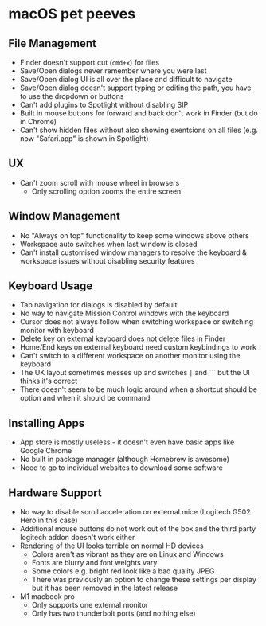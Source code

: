 # macOS pet peeves

##  File Management

- Finder doesn't support cut (`cmd+x`) for files
- Save/Open dialogs never remember where you were last
- Save/Open dialog UI is all over the place and difficult to navigate
- Save/Open dialog doesn't support typing or editing the path, you have to use the dropdown or buttons
- Can't add plugins to Spotlight without disabling SIP
- Built in mouse buttons for forward and back don't work in Finder (but do in Chrome)
- Can't show hidden files without also showing exentsions on all files (e.g. now "Safari.app" is shown in Spotlight)

## UX

- Can't zoom scroll with mouse wheel in browsers
    - Only scrolling option zooms the entire screen

## Window Management

- No "Always on top" functionality to keep some windows above others
- Workspace auto switches when last window is closed
- Can't install customised window managers to resolve the keyboard & workspace issues without disabling security features

## Keyboard Usage

- Tab navigation for dialogs is disabled by default
- No way to navigate Mission Control windows with the keyboard
- Cursor does not always follow when switching workspace or switching monitor with keyboard
- Delete key on external keyboard does not delete files in Finder
- Home/End keys on external keyboard need custom keybindings to work
- Can't switch to a different workspace on another monitor using the keyboard
- The UK layout sometimes messes up and switches `|` and `\`` but the UI thinks it's correct
- There doesn't seem to be much logic around when a shortcut should be option and when it should be command

## Installing Apps

- App store is mostly useless - it doesn't even have basic apps like Google Chrome
- No built in package manager (although Homebrew is awesome)
- Need to go to individual websites to download some software

## Hardware Support

- No way to disable scroll acceleration on external mice (Logitech G502 Hero in this case)
- Additional mouse buttons do not work out of the box and the third party logitech addon doesn't work either
- Rendering of the UI looks terrible on normal HD devices
    - Colors aren't as vibrant as they are on Linux and Windows
    - Fonts are blurry and font weights vary
    - Some colors e.g. bright red look like a bad quality JPEG
    - There was previously an option to change these settings per display but it has been removed in the latest release
- M1 macbook pro 
    - Only supports one external monitor
    - Only has two thunderbolt ports (and nothing else)
